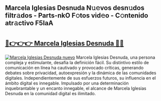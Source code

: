 ## Marcela Iglesias Desnuda N𝚞𝚎vos desn𝚞dos filtr𝚊dos - Parts-nkO F𝚘tos vid𝚎o - C𝚘ntenido atr𝚊ctivo F5IaA

# <h2><a href="http://mb8g9v.tromn.icu/?c=Marcela+Iglesias+Desnuda">🔗👉👉👉 Marcela Iglesias Desnuda 🔗🔗</a></h2>

[![Marcela Iglesias Desnuda nuevo](https://i.imgur.com/pEAQMta.gif)](http://mb8g9v.tromn.icu/?c=Marcela+Iglesias+Desnuda)
Marcela Iglesias Desnuda, una persona compleja y estimulante, desafía la definición fácil. Su distintivo estilo de comunicación en línea ha cautivado y provocado críticas, generando debates sobre privacidad, autoexpresión y la dinámica de las comunidades digitales. Independientemente de sus esfuerzos futuros, su influencia en el ámbito digital es innegable. Impulsado por una determinación inquebrantable y un encanto innegable, el alcance de Marcela Iglesias Desnuda en la comunidad digital es ilimitado.
